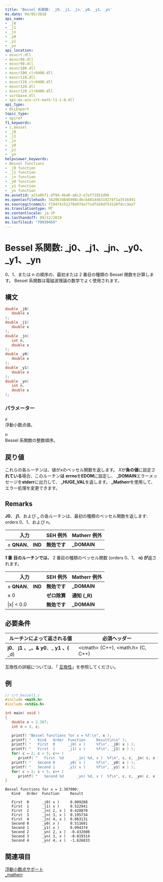 ```yaml
---
title: 'Bessel 系関数: _j0、_j1、_jn、_y0、_y1、_yn'
ms.date: 04/05/2018
api_name:
- _j0
- _j1
- _jn
- _y0
- _y1
- _yn
api_location:
- msvcrt.dll
- msvcr80.dll
- msvcr90.dll
- msvcr100.dll
- msvcr100_clr0400.dll
- msvcr110.dll
- msvcr110_clr0400.dll
- msvcr120.dll
- msvcr120_clr0400.dll
- ucrtbase.dll
- api-ms-win-crt-math-l1-1-0.dll
api_type:
- DLLExport
topic_type:
- apiref
f1_keywords:
- c.bessel
- _j0
- _j1
- _jn
- _y0
- _y1
- _yn
helpviewer_keywords:
- Bessel functions
- _j0 function
- _j1 function
- _jn function
- _y0 function
- _y1 function
- _yn function
ms.assetid: a21a8bf1-df9d-4ba0-a8c2-e7ef71921d96
ms.openlocfilehash: 5420b34846998cdbcb4814d8319274f1a3516d91
ms.sourcegitcommit: f19474151276d47da77cdfd20df53128fdcc3ea7
ms.translationtype: MT
ms.contentlocale: ja-JP
ms.lasthandoff: 09/12/2019
ms.locfileid: "70939459"
---
```

# <a name="bessel-functions-_j0-_j1-_jn-_y0-_y1-_yn"></a>Bessel 系関数: _j0、_j1、_jn、_y0、_y1、_yn

0、1、または n の順序の、最初または 2 番目の種類の Bessel 関数を計算します。 Bessel 系関数は電磁波理論の数学でよく使用されます。

## <a name="syntax"></a>構文

```C
double _j0(
   double x
);
double _j1(
   double x
);
double _jn(
   int n,
   double x
);
double _y0(
   double x
);
double _y1(
   double x
);
double _yn(
   int n,
   double x
);
```

### <a name="parameters"></a>パラメーター

*x*<br/>
浮動小数点値。

*n*<br/>
Bessel 系関数の整数順序。

## <a name="return-value"></a>戻り値

これらの各ルーチンは、値が*x*のベッセル関数を返します。 *X*が**負の値**に設定さ**れている**場合、このルーチン**は** **errno**を**EDOM**に設定し、 **_DOMAIN**エラーメッセージを**stderr**に出力して、 **_HUGE_VAL**を返します。 **_Matherr**を使用して、エラー処理を変更できます。

## <a name="remarks"></a>Remarks

**J0**、 **j1**、および **_** の各ルーチンは、最初の種類のベッセル関数を返します: orders 0、1、および n。

|入力|SEH 例外|Matherr 例外|
|-----------|-------------------|-----------------------|
|± **QNAN**、 **IND**|**無効です**|**_DOMAIN**|

**1 番** **目のルーチンでは、** 2 番目の種類のベッセル関数 (orders 0、1、 **n) が**返されます。

|入力|SEH 例外|Matherr 例外|
|-----------|-------------------|-----------------------|
|± **QNAN**、 **IND**|**無効です**|**_DOMAIN**|
|± 0|**ゼロ除算**|**通知 (_R)**|
|&#124;x&#124; < 0.0|**無効です**|**_DOMAIN**|

## <a name="requirements"></a>必要条件

|ルーチンによって返される値|必須ヘッダー|
|-------------|---------------------|
|**j0**、 **j1** **、_、&** **y0**、_ **y1** **、(** _d)|\<cmath> (C++), \<math.h> (C, C++)|

互換性の詳細については、「 [互換性](../../c-runtime-library/compatibility.md)」を参照してください。

## <a name="example"></a>例

```C
// crt_bessel1.c
#include <math.h>
#include <stdio.h>

int main( void )
{
   double x = 2.387;
   int n = 3, c;

   printf( "Bessel functions for x = %f:\n", x );
   printf( "   Kind   Order  Function     Result\n\n" );
   printf( "   First  0      _j0( x )     %f\n", _j0( x ) );
   printf( "   First  1      _j1( x )     %f\n", _j1( x ) );
   for( c = 2; c < 5; c++ )
      printf( "   First  %d      _jn( %d, x )  %f\n", c, c, _jn( c, x ) );
   printf( "   Second 0      _y0( x )     %f\n", _y0( x ) );
   printf( "   Second 1      _y1( x )     %f\n", _y1( x ) );
   for( c = 2; c < 5; c++ )
      printf( "   Second %d      _yn( %d, x )  %f\n", c, c, _yn( c, x ) );
}
```

```Output
Bessel functions for x = 2.387000:
   Kind   Order  Function     Result

   First  0      _j0( x )     0.009288
   First  1      _j1( x )     0.522941
   First  2      _jn( 2, x )  0.428870
   First  3      _jn( 3, x )  0.195734
   First  4      _jn( 4, x )  0.063131
   Second 0      _y0( x )     0.511681
   Second 1      _y1( x )     0.094374
   Second 2      _yn( 2, x )  -0.432608
   Second 3      _yn( 3, x )  -0.819314
   Second 4      _yn( 4, x )  -1.626833
```

## <a name="see-also"></a>関連項目

[浮動小数点サポート](../../c-runtime-library/floating-point-support.md)<br/>
[_matherr](matherr.md)<br/>
